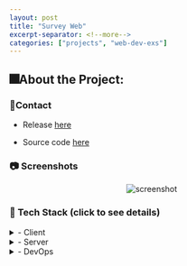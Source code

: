 ```yaml
---
layout: post
title: "Survey Web"
excerpt-separator: <!--more-->
categories: ["projects", "web-dev-exs"]
---
```


<!-- About the Project -->

## 🎆About the Project:

### 🤝Contact

- Release [here](https://survey-web-o0x5.onrender.com/)

- Source code [here](https://github.com/NamSellsFish/Survey-Web)

<!-- Screenshots -->

### 📷 Screenshots

<div align="center"> 
  <img src="{{site.url}}/img/survey-web.jpg" alt="screenshot" />
</div>

### 👾 Tech Stack (click to see details)

<details>
  <summary>- Client</summary>
  <ul>
    <li><a href="https://developer.mozilla.org/en-US/docs/Web/HTML">HTML</a></li>
    <li><a href="https://developer.mozilla.org/en-US/docs/Web/CSS">CSS</a></li>
    <li><a href="https://docs.oracle.com/javaee/5/tutorial/doc/bnagy.html">JSP</a></li>
  </ul>
</details>

<details>
  <summary>- Server</summary>
  <ul>
    <li><a href="https://www.java.com/en/">Java</a></li>
    <li><a href="https://maven.apache.org/">Maven</a></li>
    <li><a href="https://docs.oracle.com/javaee/7/tutorial/servlets.htm">Servlet</a></li>

</ul>
</details>

<details>
<summary>- DevOps</summary>
  <ul>
    <li><a href="https://www.docker.com/">Docker</a></li>
    <li><a href="https://tomcat.apache.org/">Tomcat</a></li>
  </ul>
</details>
